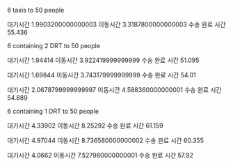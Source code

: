 6 taxis to 50 people

대기시간	1.9903200000000003
이동시간	3.3187800000000003
수송 완료 시간	55.436

6 containing 2 DRT to 50 people

대기시간	1.94414
이동시간	3.922419999999999
수송 완료 시간	51.095

대기시간	1.69844
이동시간	3.743179999999999
수송 완료 시간	54.01

대기시간	2.0678799999999997
이동시간	4.588360000000001
수송 완료 시간	54.889

6 containing 1 DRT to 50 people

대기시간	4.33902
이동시간	8.25292
수송 완료 시간	61.159

대기시간	4.97044
이동시간	8.736580000000002
수송 완료 시간	60.355

대기시간	4.0662
이동시간	7.527980000000001
수송 완료 시간	57.92
